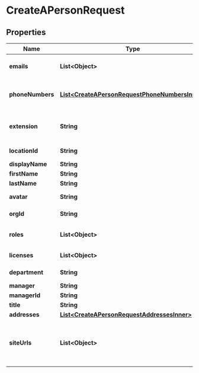<!--  Copyright 2025 Cisco Systems Inc.

Permission is hereby granted, free of charge, to any person obtaining a copy
of this software and associated documentation files (the "Software"), to deal
in the Software without restriction, including without limitation the rights
to use, copy, modify, merge, publish, distribute, sublicense, and/or sell
copies of the Software, and to permit persons to whom the Software is
furnished to do so, subject to the following conditions:

The above copyright notice and this permission notice shall be included in
all copies or substantial portions of the Software.

THE SOFTWARE IS PROVIDED "AS IS", WITHOUT WARRANTY OF ANY KIND, EXPRESS OR
IMPLIED, INCLUDING BUT NOT LIMITED TO THE WARRANTIES OF MERCHANTABILITY,
FITNESS FOR A PARTICULAR PURPOSE AND NONINFRINGEMENT. IN NO EVENT SHALL THE
AUTHORS OR COPYRIGHT HOLDERS BE LIABLE FOR ANY CLAIM, DAMAGES OR OTHER
LIABILITY, WHETHER IN AN ACTION OF CONTRACT, TORT OR OTHERWISE, ARISING FROM,
OUT OF OR IN CONNECTION WITH THE SOFTWARE OR THE USE OR OTHER DEALINGS IN
THE SOFTWARE.-->


# CreateAPersonRequest


## Properties

| Name | Type | Description | Notes |
|------------ | ------------- | ------------- | -------------|
|**emails** | **List&lt;Object&gt;** | The email addresses of the person. Only one email address is allowed per person. |  |
|**phoneNumbers** | [**List&lt;CreateAPersonRequestPhoneNumbersInner&gt;**](CreateAPersonRequestPhoneNumbersInner.md) | Phone numbers for the person. Only settable for Webex Calling. Requires a Webex Calling license. |  [optional] |
|**extension** | **String** | Webex Calling extension of the person. This is only settable for a person with a Webex Calling license. |  [optional] |
|**locationId** | **String** | The ID of the location for this person. |  [optional] |
|**displayName** | **String** | The full name of the person. |  [optional] |
|**firstName** | **String** | The first name of the person. |  [optional] |
|**lastName** | **String** | The last name of the person. |  [optional] |
|**avatar** | **String** | The URL to the person&#39;s avatar in PNG format. |  [optional] |
|**orgId** | **String** | The ID of the organization to which this person belongs. |  [optional] |
|**roles** | **List&lt;Object&gt;** | An array of role strings representing the roles to which this admin user belongs. |  [optional] |
|**licenses** | **List&lt;Object&gt;** | An array of license strings allocated to this person. |  [optional] |
|**department** | **String** | The business department the user belongs to. |  [optional] |
|**manager** | **String** | A manager identifier. |  [optional] |
|**managerId** | **String** | Person ID of the manager. |  [optional] |
|**title** | **String** | The person&#39;s title. |  [optional] |
|**addresses** | [**List&lt;CreateAPersonRequestAddressesInner&gt;**](CreateAPersonRequestAddressesInner.md) | A person&#39;s addresses. |  [optional] |
|**siteUrls** | **List&lt;Object&gt;** | One or several site names where this user has an attendee role. Append &#x60;#attendee&#x60; to the sitename (e.g.: &#x60;mysite.webex.com#attendee&#x60;). |  [optional] |



